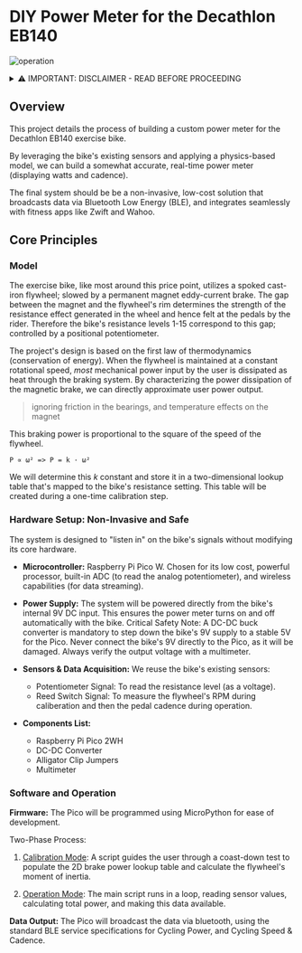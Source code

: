 # DIY Power Meter for the Decathlon EB140

<img src="./picopowermeter.gif" alt="operation"
  style="display:block;
          float:none;
          margin-left:auto;
          margin-right:auto;
  ">

<details>
<summary>⚠️ IMPORTANT: DISCLAIMER - READ BEFORE PROCEEDING </summary>
By choosing to proceed, you acknowledge and agree to the following:

1. **Educational / Non-Commercial Use Only:** This project and its documentation are provided for educational, non-commercial use only. It is intended to demonstrate engineering principles and for personal experimentation. You agree not to use this information for any commercial purpose. Please don't sue me!

2. **Intellectual Property:** This project involves reverse-engineering a commercial product. All trademarks and copyrights associated with the Decathlon EB140 are the property of their respective owners. This project is not affiliated with, endorsed by, or sponsored by Decathlon or any of its subsidiaries. The aim is to share knowledge, not to infringe upon any intellectual property rights.

3. **Not Professional Advice:** This documentation is not professional advice.

4. **Inherent Risks:** You understand the risks involved in working with electrical systems and mechanical equipment. You assume full and complete responsibility for your own safety and the safety of your property.

5. **No Warranty:** This project is provided "AS IS" without any warranty of any kind, express or implied. 

6. **No Liability:** In no event shall the author(s) or creator(s) of this project be liable for any direct, indirect, incidental, special, exemplary, or consequential damages (including, but not limited to, procurement of substitute goods or services; loss of use, data, or profits; or business interruption) however caused and on any theory of liability, whether in contract, strict liability, or tort (including negligence or otherwise) arising in any way out of the use of this information, even if advised of the possibility of such damage.

7. **Accuracy:** While efforts are made to ensure accuracy, I cannot guarantee that the information is error-free or complete.

8. **Warranty Void:** Tapping into the electronics of your Decathlon EB140 will almost certainly void its manufacturer's warranty. Proceed at your own risk.

9. **Safety First:** You are solely responsible for verifying all wiring with a multimeter, ensuring safe electrical connections, and securing all components before operating the modified equipment.

If you are not comfortable with these risks, do not proceed with this project.

</details>

## Overview
This project details the process of building a custom power meter for the Decathlon EB140 exercise bike.

By leveraging the bike's existing sensors and applying a physics-based model, we can build a somewhat accurate, real-time power meter (displaying watts and cadence).

The final system should be be a non-invasive, low-cost solution that broadcasts data via Bluetooth Low Energy (BLE), and integrates seamlessly with fitness apps like Zwift and Wahoo.

## Core Principles
### Model
The exercise bike, like most around this price point, utilizes a spoked cast-iron flywheel; slowed by a permanent magnet eddy-current brake. The gap between the magnet and the flywheel's rim determines the strength of the resistance effect generated in the wheel and hence felt at the pedals by the rider. Therefore the bike's resistance levels 1-15 correspond to this gap; controlled by a positional potentiometer.

 The project's design is based on the first law of thermodynamics (conservation of energy). When the flywheel is maintained at a constant rotational speed, *most* mechanical power input by the user is dissipated as heat through the braking system. By characterizing the power dissipation of the magnetic brake, we can directly approximate user power output.
> ignoring friction in the bearings, and temperature effects on the magnet

This braking power is proportional to the square of the speed of the flywheel.
```
P ∝ ω² => P = k · ω²
```
We will determine this *k* constant and store it in a two-dimensional lookup table that's mapped to the bike's resistance setting. This table will be created during a one-time calibration step.

### Hardware Setup: Non-Invasive and Safe
The system is designed to "listen in" on the bike's signals without modifying its core hardware.

- **Microcontroller:** Raspberry Pi Pico W. Chosen for its low cost, powerful processor, built-in ADC (to read the analog potentiometer), and wireless capabilities (for data streaming).

- **Power Supply:** The system will be powered directly from the bike's internal 9V DC input. This ensures the power meter turns on and off automatically with the bike.
  Critical Safety Note: A DC-DC buck converter is mandatory to step down the bike's 9V supply to a stable 5V for the Pico. Never connect the bike's 9V directly to the Pico, as it will be damaged. Always verify the output voltage with a multimeter.

- **Sensors & Data Acquisition:** We reuse the bike's existing sensors:
    - Potentiometer Signal: To read the resistance level (as a voltage).
    - Reed Switch Signal: To measure the flywheel's RPM during caliberation and then the pedal cadence during operation.

- **Components List:**

  * Raspberry Pi Pico 2WH
  * DC-DC Converter
  * Alligator Clip Jumpers
  * Multimeter

### Software and Operation
**Firmware:** The Pico will be programmed using MicroPython for ease of development.

Two-Phase Process:

1. [Calibration Mode](./calibration/README.md): A script guides the user through a coast-down test to populate the 2D brake power lookup table and calculate the flywheel's moment of inertia.

2. [Operation Mode](./operation/README.md): The main script runs in a loop, reading sensor values, calculating total power, and making this data available.

**Data Output:** The Pico will broadcast the data via bluetooth, using the standard BLE service specifications for Cycling Power, and Cycling Speed & Cadence.
